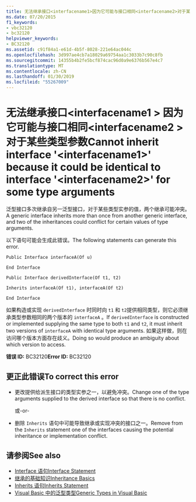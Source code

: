 ```yaml
---
title: 无法继承接口<interfacename1>因为它可能与接口相同<interfacename2>对于某些类型参数
ms.date: 07/20/2015
f1_keywords:
- vbc32120
- bc32120
helpviewer_keywords:
- BC32120
ms.assetid: c91f84a1-e61d-4b5f-8028-221e64ac044c
ms.openlocfilehash: 3d997ae4cb7a18029a69754aa1c3033b7c90c8fb
ms.sourcegitcommit: 14355b4b2fe5bcf874cac96d0a9e6376b567e4c7
ms.translationtype: MT
ms.contentlocale: zh-CN
ms.lasthandoff: 01/30/2019
ms.locfileid: "55267009"
---
```

# <a name="cannot-inherit-interface-interfacename1-because-it-could-be-identical-to-interface-interfacename2-for-some-type-arguments"></a><span data-ttu-id="ce290-102">无法继承接口\<interfacename1 > 因为它可能与接口相同\<interfacename2 > 对于某些类型参数</span><span class="sxs-lookup"><span data-stu-id="ce290-102">Cannot inherit interface '\<interfacename1>' because it could be identical to interface '\<interfacename2>' for some type arguments</span></span>
<span data-ttu-id="ce290-103">泛型接口多次继承自另一泛型接口，对于某些类型实参的值，两个继承可能冲突。</span><span class="sxs-lookup"><span data-stu-id="ce290-103">A generic interface inherits more than once from another generic interface, and two of the inheritances could conflict for certain values of type arguments.</span></span>  
  
 <span data-ttu-id="ce290-104">以下语句可能会生成此错误。</span><span class="sxs-lookup"><span data-stu-id="ce290-104">The following statements can generate this error.</span></span>  
  
 `Public Interface interfaceA(Of u)`  
  
 `End Interface`  
  
 `Public Interface derivedInterface(Of t1, t2)`  
  
 `Inherits interfaceA(Of t1), interfaceA(Of t2)`  
  
 `End Interface`  
  
 <span data-ttu-id="ce290-105">如果构造或实现 `derivedInterface` 时同时向 `t1` 和 `t2`提供相同类型，则它必须继承类型参数相同的两个版本的 `interfaceA` 。</span><span class="sxs-lookup"><span data-stu-id="ce290-105">If `derivedInterface` is constructed or implemented supplying the same type to both `t1` and `t2`, it must inherit two versions of `interfaceA` with identical type arguments.</span></span> <span data-ttu-id="ce290-106">如果这样做，则在访问哪个版本方面存在歧义。</span><span class="sxs-lookup"><span data-stu-id="ce290-106">Doing so would produce an ambiguity about which version to access.</span></span>  
  
 <span data-ttu-id="ce290-107">**错误 ID:** BC32120</span><span class="sxs-lookup"><span data-stu-id="ce290-107">**Error ID:** BC32120</span></span>  
  
## <a name="to-correct-this-error"></a><span data-ttu-id="ce290-108">更正此错误</span><span class="sxs-lookup"><span data-stu-id="ce290-108">To correct this error</span></span>  
  
-   <span data-ttu-id="ce290-109">更改提供给派生接口的类型实参之一，以避免冲突。</span><span class="sxs-lookup"><span data-stu-id="ce290-109">Change one of the type arguments supplied to the derived interface so that there is no conflict.</span></span>  
  
     <span data-ttu-id="ce290-110">或</span><span class="sxs-lookup"><span data-stu-id="ce290-110">-or-</span></span>  
  
-   <span data-ttu-id="ce290-111">删除 `Inherits` 语句中可能导致继承或实现冲突的接口之一。</span><span class="sxs-lookup"><span data-stu-id="ce290-111">Remove from the `Inherits` statement one of the interfaces causing the potential inheritance or implementation conflict.</span></span>  
  
## <a name="see-also"></a><span data-ttu-id="ce290-112">请参阅</span><span class="sxs-lookup"><span data-stu-id="ce290-112">See also</span></span>

- [<span data-ttu-id="ce290-113">Interface 语句</span><span class="sxs-lookup"><span data-stu-id="ce290-113">Interface Statement</span></span>](../../visual-basic/language-reference/statements/interface-statement.md)
- [<span data-ttu-id="ce290-114">继承的基础知识</span><span class="sxs-lookup"><span data-stu-id="ce290-114">Inheritance Basics</span></span>](../../visual-basic/programming-guide/language-features/objects-and-classes/inheritance-basics.md)
- [<span data-ttu-id="ce290-115">Inherits 语句</span><span class="sxs-lookup"><span data-stu-id="ce290-115">Inherits Statement</span></span>](../../visual-basic/language-reference/statements/inherits-statement.md)
- [<span data-ttu-id="ce290-116">Visual Basic 中的泛型类型</span><span class="sxs-lookup"><span data-stu-id="ce290-116">Generic Types in Visual Basic</span></span>](../../visual-basic/programming-guide/language-features/data-types/generic-types.md)

